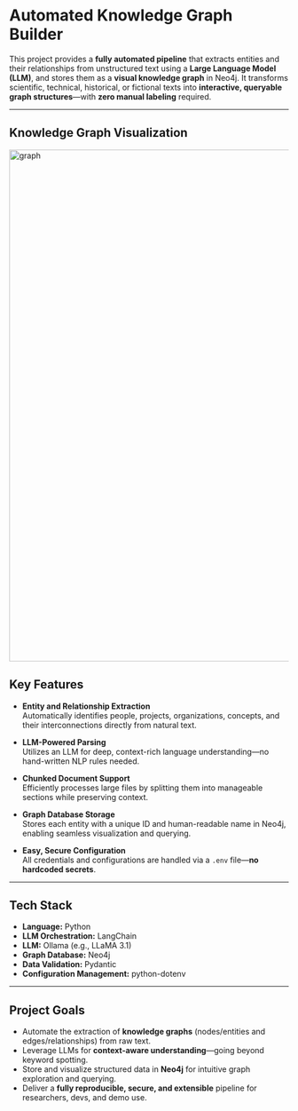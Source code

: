 #  Automated Knowledge Graph Builder

This project provides a **fully automated pipeline** that extracts entities and their relationships from unstructured text using a **Large Language Model (LLM)**, and stores them as a **visual knowledge graph** in Neo4j. It transforms scientific, technical, historical, or fictional texts into **interactive, queryable graph structures**—with **zero manual labeling** required.

---
## Knowledge Graph Visualization
<img width="1878" height="922" alt="graph" src="https://github.com/user-attachments/assets/39ecc8b6-fed7-4ab2-a25e-51da3f0d05de" />


##  Key Features

- **Entity and Relationship Extraction**  
  Automatically identifies people, projects, organizations, concepts, and their interconnections directly from natural text.

- **LLM-Powered Parsing**  
  Utilizes an LLM for deep, context-rich language understanding—no hand-written NLP rules needed.

- **Chunked Document Support**  
  Efficiently processes large files by splitting them into manageable sections while preserving context.

- **Graph Database Storage**  
  Stores each entity with a unique ID and human-readable name in Neo4j, enabling seamless visualization and querying.

- **Easy, Secure Configuration**  
  All credentials and configurations are handled via a `.env` file—**no hardcoded secrets**.

---

##  Tech Stack

- **Language:** Python  
- **LLM Orchestration:** LangChain  
- **LLM:** Ollama (e.g., LLaMA 3.1)  
- **Graph Database:** Neo4j  
- **Data Validation:** Pydantic  
- **Configuration Management:** python-dotenv

---

##  Project Goals

-  Automate the extraction of **knowledge graphs** (nodes/entities and edges/relationships) from raw text.
-  Leverage LLMs for **context-aware understanding**—going beyond keyword spotting.
-  Store and visualize structured data in **Neo4j** for intuitive graph exploration and querying.
-  Deliver a **fully reproducible, secure, and extensible** pipeline for researchers, devs, and demo use.












